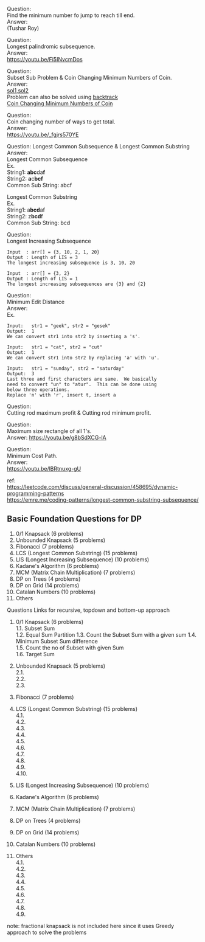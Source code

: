 Question:  
Find the minimum number fo jump to reach till end.  
Answer:  
(Tushar Roy)  


Question:  
Longest palindromic subsequence.  
Answer:  
https://youtu.be/Fi5INvcmDos  

Question:  
Subset Sub Problem & Coin Changing Minimum Numbers of Coin.  
Answer:  
[sol1](https://youtu.be/s6FhG--P7z0),[sol2](https://youtu.be/zKwwjAkaXLI)  
Problem can also be solved using [backtrack](https://github.com/PiyushMittl/java-TipsandTricks/blob/master/problemsolving-backtracking.md)     
[Coin Changing Minimum Numbers of Coin](https://youtu.be/Y0ZqKpToTic)  

Question:  
Coin changing number of ways to get total.  
Answer:  
https://youtu.be/_fgjrs570YE  

Question:
Longest Common Subsequence & Longest Common Substring  
Answer:  
Longest Common Subsequence  
Ex.  
String1: **abc**da**f**  
String2: **a**c**bcf**  
Common Sub String: abcf  

Longest Common Substring  
Ex.  
String1: a**bcd**af  
String2: z**bcd**f  
Common Sub String: bcd  

Question:  
Longest Increasing Subsequence  
```
Input  : arr[] = {3, 10, 2, 1, 20}
Output : Length of LIS = 3
The longest increasing subsequence is 3, 10, 20

Input  : arr[] = {3, 2}
Output : Length of LIS = 1
The longest increasing subsequences are {3} and {2}
```

Question:  
Minimum Edit Distance  
Answer:  
Ex.
```
Input:   str1 = "geek", str2 = "gesek"
Output:  1
We can convert str1 into str2 by inserting a 's'.

Input:   str1 = "cat", str2 = "cut"
Output:  1
We can convert str1 into str2 by replacing 'a' with 'u'.

Input:   str1 = "sunday", str2 = "saturday"
Output:  3
Last three and first characters are same.  We basically
need to convert "un" to "atur".  This can be done using
below three operations. 
Replace 'n' with 'r', insert t, insert a
```

Question:  
Cutting rod maximum profit & Cutting rod minimum profit.  

Question:  
Maximum size rectangle of all 1's.  
Answer:
https://youtu.be/g8bSdXCG-lA  

Question:  
Minimum Cost Path.  
Answer:  
https://youtu.be/lBRtnuxg-gU  

ref:  
https://leetcode.com/discuss/general-discussion/458695/dynamic-programming-patterns  
https://emre.me/coding-patterns/longest-common-substring-subsequence/  



## Basic Foundation Questions for DP  

1. 0/1 Knapsack (6 problems)  
2. Unbounded Knapsack (5 problems)  
3. Fibonacci (7 problems)  
4. LCS (Longest Common Substring) (15 problems)  
5. LIS (Longest Increasing Subsequence) (10 problems)  
6. Kadane's Algorithm (6 problems)  
7. MCM (Matrix Chain Multiplication) (7 problems)  
8. DP on Trees (4 problems)  
9. DP on Grid (14 problems)  
10. Catalan Numbers (10 problems)  
11. Others  

Questions Links for recursive, topdown and bottom-up approach  
1. 0/1 Knapsack (6 problems)  
    1.1. Subset Sum  
    1.2. Equal Sum Partition
    1.3. Count the Subset Sum with a given sum
    1.4. Minimum Subset Sum difference  
    1.5. Count the no of Subset with given Sum  
    1.6. Target Sum  
2. Unbounded Knapsack (5 problems)  
    2.1.   
    2.2.   
    2.3.   
3. Fibonacci (7 problems)  
4. LCS (Longest Common Substring) (15 problems)  
    4.1.   
    4.2.   
    4.3.   
    4.4.   
    4.5.   
    4.6.   
    4.7.   
    4.8.   
    4.9.   
    4.10.   


5. LIS (Longest Increasing Subsequence) (10 problems)  
6. Kadane's Algorithm (6 problems)  
7. MCM (Matrix Chain Multiplication) (7 problems)  

8. DP on Trees (4 problems)  

9. DP on Grid (14 problems)  
10. Catalan Numbers (10 problems)  

11. Others  
    4.1.   
    4.2.   
    4.3.   
    4.4.   
    4.5.   
    4.6.   
    4.7.   
    4.8.   
    4.9.   

note: fractional knapsack is not included here since it uses Greedy approach to solve the problems  
